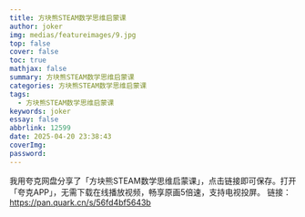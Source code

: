 ```yaml
---
title: 方块熊STEAM数学思维启蒙课
author: joker
img: medias/featureimages/9.jpg
top: false
cover: false
toc: true
mathjax: false
summary: 方块熊STEAM数学思维启蒙课
categories: 方块熊STEAM数学思维启蒙课
tags:
  - 方块熊STEAM数学思维启蒙课
keywords: joker
essay: false
abbrlink: 12599
date: 2025-04-20 23:38:43
coverImg:
password:
---
```


我用夸克网盘分享了「方块熊STEAM数学思维启蒙课」，点击链接即可保存。打开「夸克APP」，无需下载在线播放视频，畅享原画5倍速，支持电视投屏。
链接：https://pan.quark.cn/s/56fd4bf5643b
